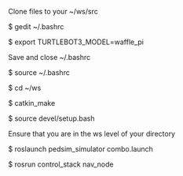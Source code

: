 
Clone files to your ~/ws/src

$ gedit ~/.bashrc

$ export TURTLEBOT3_MODEL=waffle_pi

Save and close ~/.bashrc

$ source ~/.bashrc

$ cd ~/ws

$ catkin_make

$ source devel/setup.bash

Ensure that you are in the ws level of your directory

$ roslaunch pedsim_simulator combo.launch 

$ rosrun control_stack nav_node
